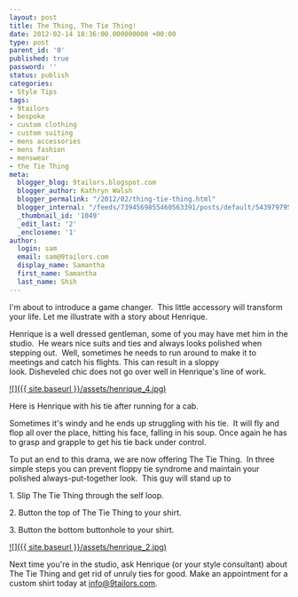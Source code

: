```yaml
---
layout: post
title: The Thing, The Tie Thing!
date: 2012-02-14 18:36:00.000000000 +00:00
type: post
parent_id: '0'
published: true
password: ''
status: publish
categories:
- Style Tips
tags:
- 9tailors
- bespoke
- custom clothing
- custom suiting
- mens accessories
- mens fashion
- menswear
- the Tie Thing
meta:
  blogger_blog: 9tailors.blogspot.com
  blogger_author: Kathryn Walsh
  blogger_permalink: "/2012/02/thing-tie-thing.html"
  blogger_internal: "/feeds/7394569855460563391/posts/default/5439797956363924235"
  _thumbnail_id: '1049'
  _edit_last: '2'
  _encloseme: '1'
author:
  login: sam
  email: sam@9tailors.com
  display_name: Samantha
  first_name: Samantha
  last_name: Shih
---
```

I'm about to introduce a game changer.  This little accessory will transform your life. Let me illustrate with a story about Henrique.

Henrique is a well dressed gentleman, some of you may have met him in the studio.  He wears nice suits and ties and always looks polished when stepping out.  Well, sometimes he needs to run around to make it to meetings and catch his flights. This can result in a sloppy look. Disheveled chic does not go over well in Henrique's line of work.

[![]({{ site.baseurl }}/assets/henrique_4.jpg)](http://1.bp.blogspot.com/-1SWuhctKx7E/TzqfU9NdlNI/AAAAAAAABJ0/4qjZLsnxexk/s1600/henrique_4.jpg)

Here is Henrique with his tie after running for a cab.

Sometimes it's windy and he ends up struggling with his tie.  It will fly and flop all over the place, hitting his face, falling in his soup. Once again he has to grasp and grapple to get his tie back under control.

To put an end to this drama, we are now offering The Tie Thing.  In three simple steps you can prevent floppy tie syndrome and maintain your polished always-put-together look.  This guy will stand up to

1\. Slip The Tie Thing through the self loop.

2\. Button the top of The Tie Thing to your shirt.

3\. Button the bottom buttonhole to your shirt.

[![]({{ site.baseurl }}/assets/henrique_2.jpg)](http://1.bp.blogspot.com/-7YdbKGeaiEU/TzqIC3zP4TI/AAAAAAAABJc/ys3K4zDFvm0/s1600/henrique_2.jpg)

Next time you're in the studio, ask Henrique (or your style consultant) about The Tie Thing and get rid of unruly ties for good. Make an appointment for a custom shirt today at [info@9tailors.com](mailto:info@9tailors.com).